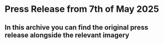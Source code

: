 # Press Release from 7th of May 2025
## In this archive you can find the original press release alongside the relevant imagery

